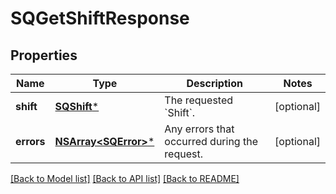 # SQGetShiftResponse

## Properties
Name | Type | Description | Notes
------------ | ------------- | ------------- | -------------
**shift** | [**SQShift***](SQShift.md) | The requested &#x60;Shift&#x60;. | [optional] 
**errors** | [**NSArray&lt;SQError&gt;***](SQError.md) | Any errors that occurred during the request. | [optional] 

[[Back to Model list]](../README.md#documentation-for-models) [[Back to API list]](../README.md#documentation-for-api-endpoints) [[Back to README]](../README.md)



